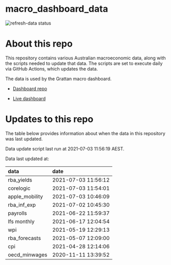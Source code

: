 
<!-- README.md is generated from README.Rmd. Please edit that file -->

# macro\_dashboard\_data

<!-- badges: start -->

![refresh-data
status](https://github.com/grattan/macro_dashboard_data/workflows/refresh-data/badge.svg)

<!-- badges: end -->

# About this repo

This repository contains various Australian macroeconomic data, along
with the scripts needed to update that data. The scripts are set to
execute daily via GitHub Actions, which updates the data.

The data is used by the Grattan macro dashboard.

  - [Dashboard repo](https://github.com/grattan/macrodashboard)

  - [Live dashboard](https://mattcowgill.shinyapps.io/macrodashboard/)

# Updates to this repo

The table below provides information about when the data in this
repository was last updated.

Data update script last run at 2021-07-03 11:56:19 AEST.

Data last updated at:

| data            | date                |
| :-------------- | :------------------ |
| rba\_yields     | 2021-07-03 11:56:12 |
| corelogic       | 2021-07-03 11:54:01 |
| apple\_mobility | 2021-07-03 10:46:09 |
| rba\_inf\_exp   | 2021-07-02 10:45:30 |
| payrolls        | 2021-06-22 11:59:37 |
| lfs monthly     | 2021-06-17 12:04:54 |
| wpi             | 2021-05-19 12:29:13 |
| rba\_forecasts  | 2021-05-07 12:09:00 |
| cpi             | 2021-04-28 12:14:06 |
| oecd\_minwages  | 2020-11-11 13:39:52 |
